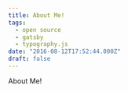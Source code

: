 ```yaml
---
title: About Me!
tags:
  - open source
  - gatsby
  - typography.js
date: "2016-08-12T17:52:44.000Z"
draft: false
---
```


About Me!
